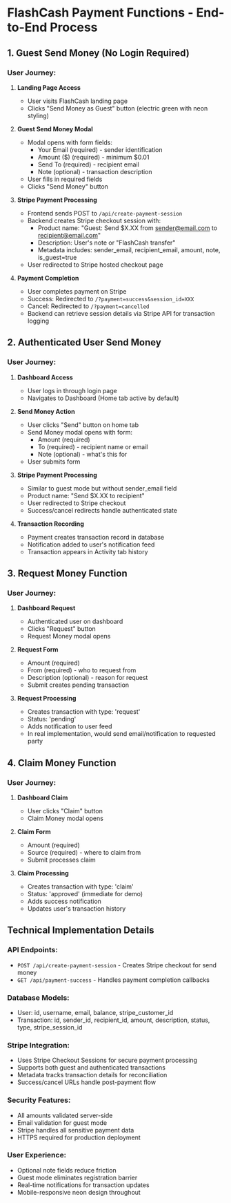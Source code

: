 # FlashCash Payment Functions - End-to-End Process

## 1. Guest Send Money (No Login Required)

### User Journey:
1. **Landing Page Access**
   - User visits FlashCash landing page
   - Clicks "Send Money as Guest" button (electric green with neon styling)

2. **Guest Send Money Modal**
   - Modal opens with form fields:
     - Your Email (required) - sender identification
     - Amount ($) (required) - minimum $0.01
     - Send To (required) - recipient email
     - Note (optional) - transaction description
   - User fills in required fields
   - Clicks "Send Money" button

3. **Stripe Payment Processing**
   - Frontend sends POST to `/api/create-payment-session`
   - Backend creates Stripe checkout session with:
     - Product name: "Guest: Send $X.XX from sender@email.com to recipient@email.com"
     - Description: User's note or "FlashCash transfer"
     - Metadata includes: sender_email, recipient_email, amount, note, is_guest=true
   - User redirected to Stripe hosted checkout page

4. **Payment Completion**
   - User completes payment on Stripe
   - Success: Redirected to `/?payment=success&session_id=XXX`
   - Cancel: Redirected to `/?payment=cancelled`
   - Backend can retrieve session details via Stripe API for transaction logging

## 2. Authenticated User Send Money

### User Journey:
1. **Dashboard Access**
   - User logs in through login page
   - Navigates to Dashboard (Home tab active by default)

2. **Send Money Action**
   - User clicks "Send" button on home tab
   - Send Money modal opens with form:
     - Amount (required)
     - To (required) - recipient name or email
     - Note (optional) - what's this for
   - User submits form

3. **Stripe Payment Processing**
   - Similar to guest mode but without sender_email field
   - Product name: "Send $X.XX to recipient"
   - User redirected to Stripe checkout
   - Success/cancel redirects handle authenticated state

4. **Transaction Recording**
   - Payment creates transaction record in database
   - Notification added to user's notification feed
   - Transaction appears in Activity tab history

## 3. Request Money Function

### User Journey:
1. **Dashboard Request**
   - Authenticated user on dashboard
   - Clicks "Request" button
   - Request Money modal opens

2. **Request Form**
   - Amount (required)
   - From (required) - who to request from
   - Description (optional) - reason for request
   - Submit creates pending transaction

3. **Request Processing**
   - Creates transaction with type: 'request'
   - Status: 'pending'
   - Adds notification to user feed
   - In real implementation, would send email/notification to requested party

## 4. Claim Money Function

### User Journey:
1. **Dashboard Claim**
   - User clicks "Claim" button
   - Claim Money modal opens

2. **Claim Form**
   - Amount (required)
   - Source (required) - where to claim from
   - Submit processes claim

3. **Claim Processing**
   - Creates transaction with type: 'claim'
   - Status: 'approved' (immediate for demo)
   - Adds success notification
   - Updates user's transaction history

## Technical Implementation Details

### API Endpoints:
- `POST /api/create-payment-session` - Creates Stripe checkout for send money
- `GET /api/payment-success` - Handles payment completion callbacks

### Database Models:
- User: id, username, email, balance, stripe_customer_id
- Transaction: id, sender_id, recipient_id, amount, description, status, type, stripe_session_id

### Stripe Integration:
- Uses Stripe Checkout Sessions for secure payment processing
- Supports both guest and authenticated transactions
- Metadata tracks transaction details for reconciliation
- Success/cancel URLs handle post-payment flow

### Security Features:
- All amounts validated server-side
- Email validation for guest mode
- Stripe handles all sensitive payment data
- HTTPS required for production deployment

### User Experience:
- Optional note fields reduce friction
- Guest mode eliminates registration barrier
- Real-time notifications for transaction updates
- Mobile-responsive neon design throughout